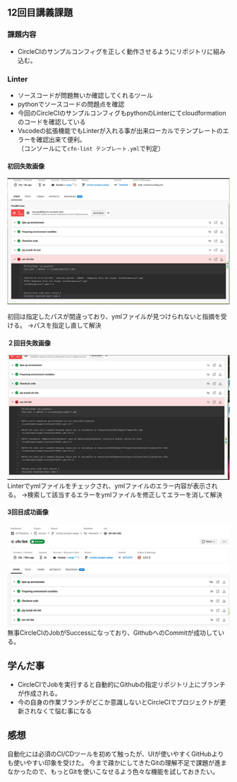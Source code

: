 ## 12回目講義課題
### 課題内容  
- CircleCIのサンプルコンフィグを正しく動作させるようにリポジトリに組み込む。  

### Linter
- ソースコードが問題無いか確認してくれるツール
- pythonでソースコードの問題点を確認
- 今回のCircleCIのサンプルコンフィグもpythonのLinterにてcloudformationのコードを確認している
- Vscodeの拡張機能でもLinterが入れる事が出来ローカルでテンプレートのエラーを確認出来て便利。  
（コンソールにて```cfn-lint テンプレート.yml```で判定）
#### 初回失敗画像
   ![picture 1](images/974a743dbf6cf4c4eb751b214df74a1aba6cd038914c3ebbdd58dbae3b4a60cd.png)  

初回は指定したパスが間違っており、ymlファイルが見つけられないと指摘を受ける。
→パスを指定し直して解決
#### ２回目失敗画像
![picture 2](images/a89e94cba64d32bf88d329b54ae3d3da1f131435e0ed95776dd499731933aa31.png)  
Linterでymlファイルをチェックされ、ymlファイルのエラー内容が表示される。
→検索して該当するエラーをymlファイルを修正してエラーを消して解決
#### 3回目成功画像
![picture 3](images/046f8f0aaca1cf185f5b22dd60df349e98b89d206b9ae77cb30f997366301b63.png)  
無事CircleCIのJobがSuccessになっており、GithubへのCommitが成功している。

## 学んだ事
- CircleCIでJobを実行すると自動的にGithubの指定リポジトリ上にブランチが作成される。
- 今の自身の作業ブランチがどこか意識しないとCircleCIでプロジェクトが更新されなくて悩む事になる

## 感想
自動化には必須のCI/CDツールを初めて触ったが、UIが使いやすくGitHubよりも使いやすい印象を受けた。
今まで疎かにしてきたGitの理解不足で課題が進まなかったので、もっとGitを使いこなせるよう色々な機能を試しておきたい。
